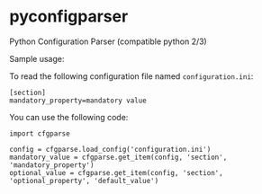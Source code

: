 # pyconfigparser
Python Configuration Parser (compatible python 2/3)

Sample usage:

To read the following configuration file named `configuration.ini`:

    [section]
    mandatory_property=mandatory value

You can use the following code:

    import cfgparse

    config = cfgparse.load_config('configuration.ini')
    mandatory_value = cfgparse.get_item(config, 'section', 'mandatory_property')
    optional_value = cfgparse.get_item(config, 'section', 'optional_property', 'default_value')

